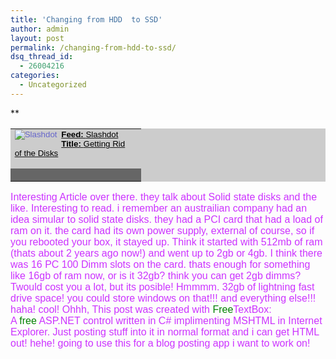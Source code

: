 ```yaml
---
title: 'Changing from HDD  to SSD'
author: admin
layout: post
permalink: /changing-from-hdd-to-ssd/
dsq_thread_id:
  - 26004216
categories:
  - Uncategorized
---
```

**<font face=arial><font size=3><font color=green></p> <table cellSpacing=0 cellPadding=0 width="100%" bgColor=#cccccc border=0> <td style="FONT-SIZE: 10pt; FONT-FAMILY: Verdana,Sans-serif">
  <a style="COLOR: #66c; TEXT-DECORATION: none" href="http://slashdot.org/"><img alt=Slashdot src="http://blog.lotas-smartman.net/wp-content/uploads/2008/03/topicslashdot1.gif" align=left border=0></a> &nbsp;<a class=black href="http://slashdot.org/"><font color=#000000><b>Feed: </b>Slashdot</font></a><br />&nbsp;<a class=black href="http://slashdot.org/article.pl?sid=03/04/20/1443250"><font color=#000000><b>Title: </b>Getting Rid of the Disks</font></a>
</td><td style="FONT-SIZE: 10pt; FONT-FAMILY: Verdana,Sans-serif" align=right>&nbsp;</td> <tr bgColor=#666666 height=1> <td style="FONT-SIZE: 10pt; FONT-FAMILY: Verdana,Sans-serif" colSpan=2>&nbsp;</td> </tr> </table> 

<font color=#cc33ff>Interesting Article over there. they talk about Solid state disks and the like. Interesting to read. i remember an austrailian company had an idea simular to solid state disks. they had a PCI card that had a load of ram on it. the card had its own power supply, external of course, so if you rebooted your box, it stayed up. Think it started with 512mb of ram (thats about 2 years ago now!) and went up to 2gb or 4gb. I think there was 16 PC 100 Dimm slots on the card. thats enough for something like 16gb of ram now, or is it 32gb? think you can get 2gb dimms? Twould cost you a lot, but its posible! Hmmmm. 32gb of lightning fast drive space! you could store windows on that!!! and everything else!!! haha! cool! Ohhh, This post was created with <font color=#008000>Free</font>TextBox:  
<font face=arial>A <font color=green>free</font> ASP.NET control written in C# implimenting MSHTML in Internet Explorer. Just posting stuff into it in normal format and i can get HTML out! hehe! going to use this for a blog posting app i want to work on!  
</font></font>

</font></font></b></font>